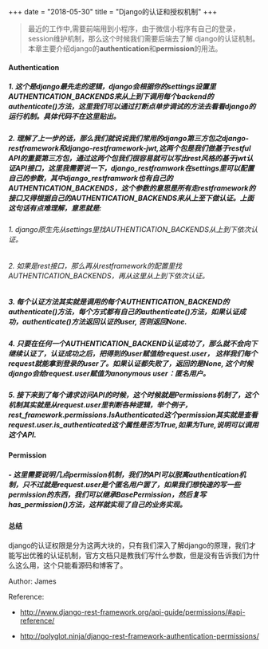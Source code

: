 +++
date = "2018-05-30"
title = "Django的认证和授权机制"
+++


>最近的工作中,需要前端用到小程序，由于微信小程序有自己的登录，session维护机制，那么这个时候我们需要后端去了解
django的认证机制。本章主要介绍django的**authentication**和**permission**的用法。

#### Authentication
##### 1. 这个是django最先走的逻辑，django会根据你的**settings**设置里**AUTHENTICATION_BACKENDS**来从上到下调用每个backend的authenticate()方法，这里我们可以通过打断点单步调试的方法去看看django的运行机制。具体代码不在这里贴出。

##### 2. 理解了上一步的话，那么我们就说说我们常用的django第三方包之**django-restframework**和**django-restframework-jwt**,这两个包是我们做基于restful API的重要第三方包，通过这两个包我们很容易就可以写出rest风格的基于**jwt**认证**API**接口，这里我需要说一下，django_restframwork在settings里可以配置自己的参数，其中django_restframwork也有自己的**AUTHENTICATION_BACKENDS**，这个参数的意思是所有走restframework的接口又得根据自己的AUTHENTICATION_BACKENDS来从上至下做认证。上面这句话有点难理解，意思就是:

###### 1. django原生先从settings里找AUTHENTICATION_BACKENDS从上到下依次认证。

###### 2. 如果是rest接口，那么再从restframework的配置里找AUTHENTICATION_BACKENDS，再从这里从上到下依次认证。

##### 3. 每个认证方法其实就是调用的每个AUTHENTICATION_BACKEND的authenticate()方法，每个方式都有自己的authenticate()方法，如果认证成功，authenticate()方法返回认证的user, 否则返回None.

##### 4. 只要在任何一个AUTHENTICATION_BACKEND认证成功了，那么就不会向下继续认证了，认证成功之后，把得到的user赋值给request.user， 这样我们每个request就能拿到登录的user了。如果认证都失败了，返回的是None, 这个时候django会给request.user赋值为anonymous user：匿名用户。

##### 5. 接下来到了每个请求访问API的时候，这个时候就是Permissions机制了，这个机制其实就是从request.user里判断各种逻辑，举个例子，rest_framework.permissions.IsAuthenticated这个permission其实就是查看request.user.is_authenticated这个属性是否为True,如果为Ture,说明可以调用这个API.

#### Permission

##### - 这里需要说明几点permission机制，我们的API可以脱离authentication机制，只不过就是request.user是个匿名用户罢了，如果我们想快速的写一些permission的东西，我们可以继承BasePermission，然后复写has_permission()方法，这样就实现了自己的业务实现。

#### 总结

django的认证权限是分为这两大块的，只有我们深入了解django的原理，我们才能写出优雅的认证机制，官方文档只是教我们写什么参数，但是没有告诉我们为什么这么用，这个只能看源码和博客了。


Author: James

Reference:

- http://www.django-rest-framework.org/api-guide/permissions/#api-reference/

- http://polyglot.ninja/django-rest-framework-authentication-permissions/

